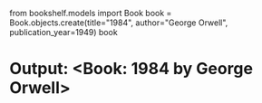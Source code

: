 
from bookshelf.models import Book
book = Book.objects.create(title="1984", author="George Orwell", publication_year=1949)
book
# Output: <Book: 1984 by George Orwell>
